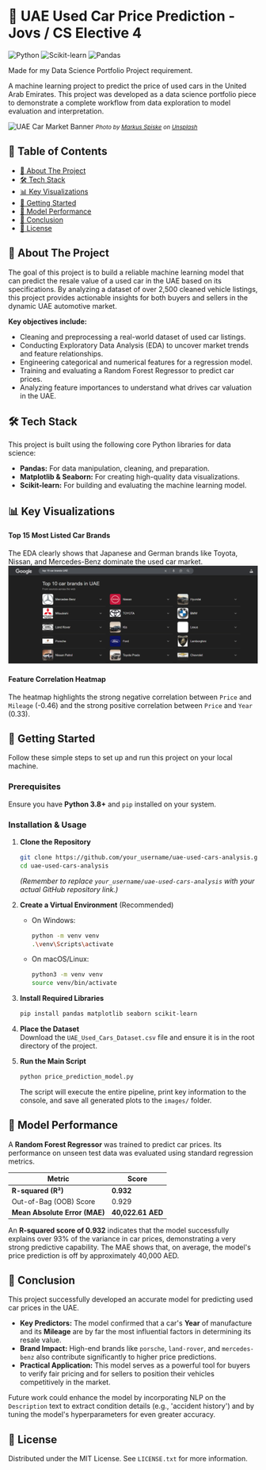 # 🚗 UAE Used Car Price Prediction  - Jovs / CS Elective 4

![Python](https://img.shields.io/badge/Python-3.9%2B-blue?style=for-the-badge&logo=python)
![Scikit-learn](https://img.shields.io/badge/scikit--learn-1.x-orange?style=for-the-badge&logo=scikitlearn)
![Pandas](https://img.shields.io/badge/Pandas-2.x-yellow?style=for-the-badge&logo=pandas)

Made for my Data Science Portfolio Project requirement.

A machine learning project to predict the price of used cars in the United Arab Emirates. This project was developed as a data science portfolio piece to demonstrate a complete workflow from data exploration to model evaluation and interpretation.


![UAE Car Market Banner]([https://images.unsplash.com/photo-1594052138541-08a6d17b414e?q=80&w=2070&auto=format&fit=crop](https://unsplash.com/photos/assorted-color-car-lot-48lEHdLa-nQ))
*<small>Photo by [Markus Spiske](https://unsplash.com/@markusspiske) on [Unsplash](https://unsplash.com/)</small>*


## 📖 Table of Contents

- [🎯 About The Project](#-about-the-project)
- [🛠️ Tech Stack](#️-tech-stack)
- [📊 Key Visualizations](#-key-visualizations)
- [🚀 Getting Started](#-getting-started)
- [🤖 Model Performance](#-model-performance)
- [🏁 Conclusion](#-conclusion)
- [📝 License](#-license)

## 🎯 About The Project

The goal of this project is to build a reliable machine learning model that can predict the resale value of a used car in the UAE based on its specifications. By analyzing a dataset of over 2,500 cleaned vehicle listings, this project provides actionable insights for both buyers and sellers in the dynamic UAE automotive market.

**Key objectives include:**
-   Cleaning and preprocessing a real-world dataset of used car listings.
-   Conducting Exploratory Data Analysis (EDA) to uncover market trends and feature relationships.
-   Engineering categorical and numerical features for a regression model.
-   Training and evaluating a Random Forest Regressor to predict car prices.
-   Analyzing feature importances to understand what drives car valuation in the UAE.

## 🛠️ Tech Stack

This project is built using the following core Python libraries for data science:
*   **Pandas:** For data manipulation, cleaning, and preparation.
*   **Matplotlib & Seaborn:** For creating high-quality data visualizations.
*   **Scikit-learn:** For building and evaluating the machine learning model.

## 📊 Key Visualizations

#### Top 15 Most Listed Car Brands
The EDA clearly shows that Japanese and German brands like Toyota, Nissan, and Mercedes-Benz dominate the used car market.
![Top Brands](images/top_15_brands.png)

#### Feature Correlation Heatmap
The heatmap highlights the strong negative correlation between `Price` and `Mileage` (-0.46) and the strong positive correlation between `Price` and `Year` (0.33).


## 🚀 Getting Started

Follow these simple steps to set up and run this project on your local machine.

### Prerequisites
Ensure you have **Python 3.8+** and `pip` installed on your system.

### Installation & Usage

1.  **Clone the Repository**
    ```sh
    git clone https://github.com/your_username/uae-used-cars-analysis.git
    cd uae-used-cars-analysis
    ```
    *(Remember to replace `your_username/uae-used-cars-analysis` with your actual GitHub repository link.)*

2.  **Create a Virtual Environment** (Recommended)
    *   On Windows:
        ```sh
        python -m venv venv
        .\venv\Scripts\activate
        ```
    *   On macOS/Linux:
        ```sh
        python3 -m venv venv
        source venv/bin/activate
        ```

3.  **Install Required Libraries**
    ```sh
    pip install pandas matplotlib seaborn scikit-learn
    ```

4.  **Place the Dataset**
    <br>Download the `UAE_Used_Cars_Dataset.csv` file and ensure it is in the root directory of the project.

5.  **Run the Main Script**
    ```sh
    python price_prediction_model.py
    ```
    The script will execute the entire pipeline, print key information to the console, and save all generated plots to the `images/` folder.

## 🤖 Model Performance

A **Random Forest Regressor** was trained to predict car prices. Its performance on unseen test data was evaluated using standard regression metrics.

| Metric                      | Score              |
| --------------------------- | ------------------ |
| **R-squared (R²)**          | **0.932**          |
| Out-of-Bag (OOB) Score      | 0.929              |
| **Mean Absolute Error (MAE)** | **40,022.61 AED**  |

An **R-squared score of 0.932** indicates that the model successfully explains over 93% of the variance in car prices, demonstrating a very strong predictive capability. The MAE shows that, on average, the model's price prediction is off by approximately 40,000 AED.

## 🏁 Conclusion

This project successfully developed an accurate model for predicting used car prices in the UAE.

-   **Key Predictors:** The model confirmed that a car's **Year** of manufacture and its **Mileage** are by far the most influential factors in determining its resale value.
-   **Brand Impact:** High-end brands like `porsche`, `land-rover`, and `mercedes-benz` also contribute significantly to higher price predictions.
-   **Practical Application:** This model serves as a powerful tool for buyers to verify fair pricing and for sellers to position their vehicles competitively in the market.

Future work could enhance the model by incorporating NLP on the `Description` text to extract condition details (e.g., 'accident history') and by tuning the model's hyperparameters for even greater accuracy.

## 📝 License

Distributed under the MIT License. See `LICENSE.txt` for more information.
